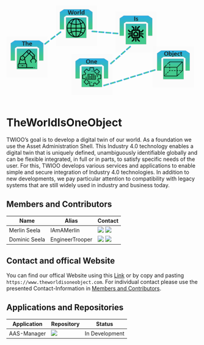 ![](https://raw.githubusercontent.com/TheWorldIsOneObject/.github/main/profile/res/img/SocialPreviewBanner_V1.png)

# TheWorldIsOneObject
TWIOO’s goal is to develop a digital twin of our world. As a foundation we use the Asset Administration Shell. This Industry 4.0 technology enables a digital twin that is uniquely defined, unambiguously identifiable globally and can be flexible integrated, in full or in parts, to satisfy specific needs of the user. For this, TWIOO develops various services and applications to enable simple and secure integration of Industry 4.0 technologies. In addition to new developments, we pay particular attention to compatibility with legacy systems that are still widely used in industry and business today.

## Members and Contributors
| Name          | Alias           | Contact                                                                                                                                                                                                                                                                                                                          |
| ------------- | --------------- | -------------------------------------------------------------------------------------------------------------------------------------------------------------------------------------------------------------------------------------------------------------------------------------------------------------------------------- |
| Merlin Seela  | IAmAMerlin      | [![](https://img.shields.io/badge/GitHub-181717?style=for-the-badge&logo=github&color=181717)](https://github.com/merlinseela) [![](https://img.shields.io/badge/LinkedIn-0077B5?style=for-the-badge&logo=linkedin&logoColor=white)](https://www.linkedin.com/in/merlinseela/)                                                   |
| Dominic Seela | EngineerTrooper | [![](https://img.shields.io/badge/GitHub-181717?style=for-the-badge&logo=github&color=181717)]([https://github.com/merlinseela](https://github.com/engineertrooper)) [![](https://img.shields.io/badge/LinkedIn-0077B5?style=for-the-badge&logo=linkedin&logoColor=white)](https://www.linkedin.com/in/dominic-seela-b71885149/) |

## Contact and offical Website
You can find our offical Website using this [Link](https://www.theworldisoneobject.com) or by copy and pasting `https://www.theworldisoneobject.com`. For individual contact please use the presented Contact-Information in [Members and Contributors](#Members%20and%20Contributors).

## Applications and Repositories

| Application | Repository                                                                                                                                                                                                                            | Status         |
| ----------- | ------------------------------------------------------------------------------------------------------------------------------------------------------------------------------------------------------------------------------------- | -------------- |
| AAS-Manager | [![](https://img.shields.io/badge/GitHub-181717?style=for-the-badge&logo=github&color=181717)](https://github.com/TheWorldIsOneObject/twioo-aas-manager) | In Development | 

